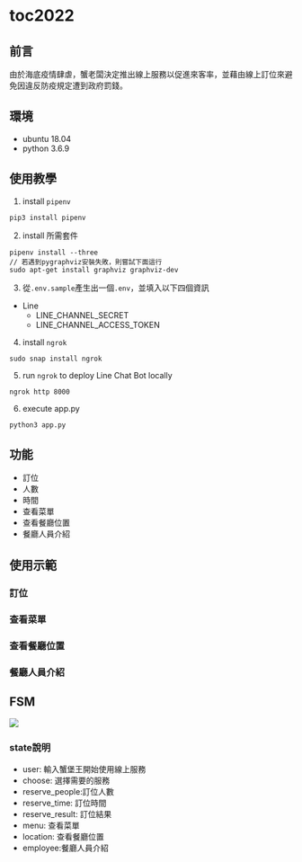 # toc2022

## 前言
由於海底疫情肆虐，蟹老闆決定推出線上服務以促進來客率，並藉由線上訂位來避免因違反防疫規定遭到政府罰錢。

## 環境
- ubuntu 18.04
- python 3.6.9

## 使用教學
1. install `pipenv`
```shell
pip3 install pipenv
```
2. install 所需套件
```shell
pipenv install --three
// 若遇到pygraphviz安裝失敗，則嘗試下面這行
sudo apt-get install graphviz graphviz-dev
```
3. 從`.env.sample`產生出一個`.env`，並填入以下四個資訊

- Line
    - LINE_CHANNEL_SECRET
    - LINE_CHANNEL_ACCESS_TOKEN

4. install `ngrok`

```shell
sudo snap install ngrok
```
5. run `ngrok` to deploy Line Chat Bot locally
```shell
ngrok http 8000
```
6. execute app.py
```shell
python3 app.py
```

## 功能
* 訂位
 * 人數
 * 時間
* 查看菜單
* 查看餐廳位置
* 餐廳人員介紹
    
## 使用示範
### 訂位



### 查看菜單



### 查看餐廳位置


### 餐廳人員介紹



## FSM
![](https://img.onl/zQ4JtS)
### state說明
- user: 輸入蟹堡王開始使用線上服務
- choose: 選擇需要的服務
- reserve_people:訂位人數
- reserve_time: 訂位時間
- reserve_result: 訂位結果
- menu: 查看菜單
- location: 查看餐廳位置
- employee:餐廳人員介紹




